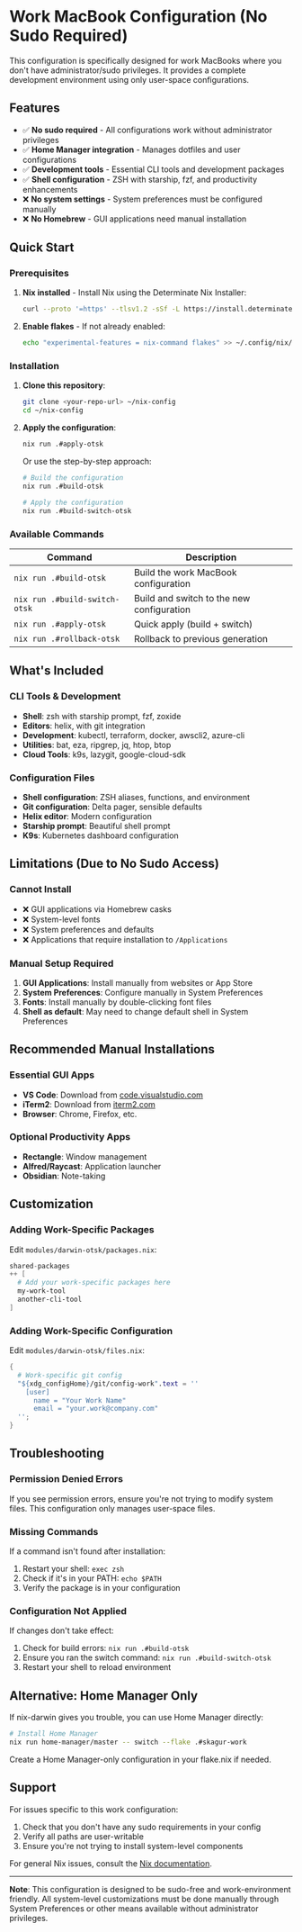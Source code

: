 # Work MacBook Configuration (No Sudo Required)

This configuration is specifically designed for work MacBooks where you don't have administrator/sudo privileges. It provides a complete development environment using only user-space configurations.

## Features

- ✅ **No sudo required** - All configurations work without administrator privileges
- ✅ **Home Manager integration** - Manages dotfiles and user configurations
- ✅ **Development tools** - Essential CLI tools and development packages
- ✅ **Shell configuration** - ZSH with starship, fzf, and productivity enhancements
- ❌ **No system settings** - System preferences must be configured manually
- ❌ **No Homebrew** - GUI applications need manual installation

## Quick Start

### Prerequisites

1. **Nix installed** - Install Nix using the Determinate Nix Installer:
   ```bash
   curl --proto '=https' --tlsv1.2 -sSf -L https://install.determinate.systems/nix | sh -s -- install
   ```

2. **Enable flakes** - If not already enabled:
   ```bash
   echo "experimental-features = nix-command flakes" >> ~/.config/nix/nix.conf
   ```

### Installation

1. **Clone this repository**:
   ```bash
   git clone <your-repo-url> ~/nix-config
   cd ~/nix-config
   ```

2. **Apply the configuration**:
   ```bash
   nix run .#apply-otsk
   ```

   Or use the step-by-step approach:
   ```bash
   # Build the configuration
   nix run .#build-otsk
   
   # Apply the configuration
   nix run .#build-switch-otsk
   ```

### Available Commands

| Command | Description |
|---------|-------------|
| `nix run .#build-otsk` | Build the work MacBook configuration |
| `nix run .#build-switch-otsk` | Build and switch to the new configuration |
| `nix run .#apply-otsk` | Quick apply (build + switch) |
| `nix run .#rollback-otsk` | Rollback to previous generation |

## What's Included

### CLI Tools & Development
- **Shell**: zsh with starship prompt, fzf, zoxide
- **Editors**: helix, with git integration
- **Development**: kubectl, terraform, docker, awscli2, azure-cli
- **Utilities**: bat, eza, ripgrep, jq, htop, btop
- **Cloud Tools**: k9s, lazygit, google-cloud-sdk

### Configuration Files
- **Shell configuration**: ZSH aliases, functions, and environment
- **Git configuration**: Delta pager, sensible defaults
- **Helix editor**: Modern configuration
- **Starship prompt**: Beautiful shell prompt
- **K9s**: Kubernetes dashboard configuration

## Limitations (Due to No Sudo Access)

### Cannot Install
- ❌ GUI applications via Homebrew casks
- ❌ System-level fonts
- ❌ System preferences and defaults
- ❌ Applications that require installation to `/Applications`

### Manual Setup Required
1. **GUI Applications**: Install manually from websites or App Store
2. **System Preferences**: Configure manually in System Preferences
3. **Fonts**: Install manually by double-clicking font files
4. **Shell as default**: May need to change default shell in System Preferences

## Recommended Manual Installations

### Essential GUI Apps
- **VS Code**: Download from [code.visualstudio.com](https://code.visualstudio.com)
- **iTerm2**: Download from [iterm2.com](https://iterm2.com)
- **Browser**: Chrome, Firefox, etc.

### Optional Productivity Apps
- **Rectangle**: Window management
- **Alfred/Raycast**: Application launcher
- **Obsidian**: Note-taking

## Customization

### Adding Work-Specific Packages
Edit `modules/darwin-otsk/packages.nix`:
```nix
shared-packages
++ [
  # Add your work-specific packages here
  my-work-tool
  another-cli-tool
]
```

### Adding Work-Specific Configuration
Edit `modules/darwin-otsk/files.nix`:
```nix
{
  # Work-specific git config
  "${xdg_configHome}/git/config-work".text = ''
    [user]
      name = "Your Work Name"
      email = "your.work@company.com"
  '';
}
```

## Troubleshooting

### Permission Denied Errors
If you see permission errors, ensure you're not trying to modify system files. This configuration only manages user-space files.

### Missing Commands
If a command isn't found after installation:
1. Restart your shell: `exec zsh`
2. Check if it's in your PATH: `echo $PATH`
3. Verify the package is in your configuration

### Configuration Not Applied
If changes don't take effect:
1. Check for build errors: `nix run .#build-otsk`
2. Ensure you ran the switch command: `nix run .#build-switch-otsk`
3. Restart your shell to reload environment

## Alternative: Home Manager Only

If nix-darwin gives you trouble, you can use Home Manager directly:

```bash
# Install Home Manager
nix run home-manager/master -- switch --flake .#skagur-work
```

Create a Home Manager-only configuration in your flake.nix if needed.

## Support

For issues specific to this work configuration:
1. Check that you don't have any sudo requirements in your config
2. Verify all paths are user-writable
3. Ensure you're not trying to install system-level components

For general Nix issues, consult the [Nix documentation](https://nixos.org/manual/nix/stable/).

---

**Note**: This configuration is designed to be sudo-free and work-environment friendly. All system-level customizations must be done manually through System Preferences or other means available without administrator privileges.